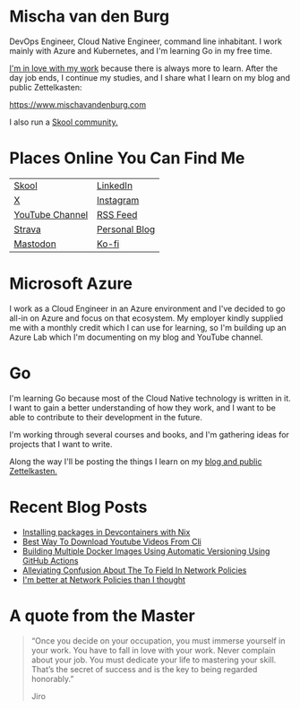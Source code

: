 # Mischa van den Burg

DevOps Engineer, Cloud Native Engineer, command line inhabitant. I work mainly with Azure and Kubernetes, and I'm learning Go in my free time.

[I'm in love with my work](https://mischavandenburg.com/zet/articles/jiro-sushi/) because there is always more to learn. After the day job ends, I continue my studies, and I share what I learn on my blog and public Zettelkasten:

https://www.mischavandenburg.com

I also run a [Skool community.](https://mischavandenburg.com/skool)

# Places Online You Can Find Me

|  |  |
| --- | --- |
| [Skool](https://mischavandenburg.com/skool) | [LinkedIn](https://www.linkedin.com/in/mischavandenburg) |
| [X](https://twitter.com/mischa_vdburg) | [Instagram](https://www.instagram.com/mischavandenburg) |
| [YouTube Channel](https://www.youtube.com/channel/UCDAck-gFPTrgTx_qp59-bQA) | [RSS Feed](https://mischavandenburg.com/index.xml) |
| [Strava](https://www.strava.com/athletes/116768345) | [Personal Blog](https://mischavandenburg.blog) |
| [Mastodon](https://toot.community/@mischavandenburg) | [Ko-fi](https://ko-fi.com/mischavandenburg) |


# Microsoft Azure

I work as a Cloud Engineer in an Azure environment and I've decided to go all-in on Azure and focus on that ecosystem. My employer kindly supplied me with a monthly credit which I can use for learning, so I'm building up an Azure Lab which I'm documenting on my blog and YouTube channel.

# Go

I'm learning Go because most of the Cloud Native technology is written in it. I want to gain a better understanding of how they work, and I want to be able to contribute to their development in the future. 

I'm working through several courses and books, and I'm gathering ideas for projects that I want to write.

Along the way I'll be posting the things I learn on my [blog and public Zettelkasten.](https://www.mischavandenburg.com)

# Recent Blog Posts
<!-- BLOG-POST-LIST:START -->
- [Installing packages in Devcontainers with Nix](https://mischavandenburg.com/zet/installing-packages-in-devcontainers-with-nix/)
- [Best Way To Download Youtube Videos From Cli](https://mischavandenburg.com/zet/best-way-to-download-youtube-videos-from-cli/)
- [Building Multiple Docker Images Using Automatic Versioning Using GitHub Actions](https://mischavandenburg.com/zet/articles/building-multiple-docker-images-using-automatic-versioning-using-github-actions/)
- [Alleviating Confusion About The To Field In Network Policies](https://mischavandenburg.com/zet/alleviating-confusion-about-the-to-field-in-network-policies/)
- [I&#39;m better at Network Policies than I thought](https://mischavandenburg.com/zet/im-better-at-network-policies-than-i-thought/)
<!-- BLOG-POST-LIST:END -->

# A quote from the Master

> “Once you decide on your occupation, you must immerse yourself in your work. You have to fall in love with your work. Never complain about your job. You must dedicate your life to mastering your skill. That’s the secret of success and is the key to being regarded honorably.”
>
> Jiro
